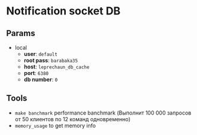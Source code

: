 # Notification socket DB

## Params

-   local
    -   **user**: `default`
    -   **root pass**: `barabaka35`
    -   **host**: `leprechaun_db_cache`
    -   **port**: `6380`
    -   **db number**: `0`

## Tools

-   `make banchmark` performance banchmark (Выполнит 100 000 запросов от 50 клиентов по 12 команд одновременно)
-   `memory_usage` to get memory info
